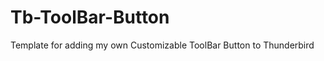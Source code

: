 Tb-ToolBar-Button
=================

Template for adding my own Customizable ToolBar Button to Thunderbird 

